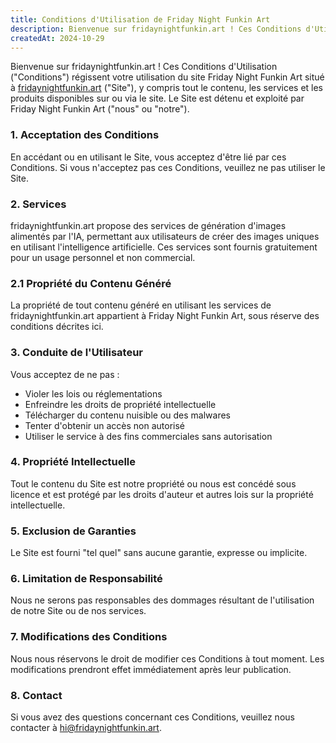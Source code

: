 ```yaml
---
title: Conditions d'Utilisation de Friday Night Funkin Art
description: Bienvenue sur fridaynightfunkin.art ! Ces Conditions d'Utilisation ("Conditions") régissent votre utilisation du site Friday Night Funkin Art situé à fridaynightfunkin.art, y compris tout le contenu, les services et les produits disponibles sur ou via le site. Le Site est détenu et exploité par Friday Night Funkin Art ("nous" ou "notre").
createdAt: 2024-10-29
---
```


Bienvenue sur fridaynightfunkin.art ! Ces Conditions d'Utilisation ("Conditions") régissent votre utilisation du site Friday Night Funkin Art situé à [fridaynightfunkin.art](https://fridaynightfunkin.art/) ("Site"), y compris tout le contenu, les services et les produits disponibles sur ou via le site. Le Site est détenu et exploité par Friday Night Funkin Art ("nous" ou "notre").

### 1. Acceptation des Conditions

En accédant ou en utilisant le Site, vous acceptez d'être lié par ces Conditions. Si vous n'acceptez pas ces Conditions, veuillez ne pas utiliser le Site.

### 2. Services

fridaynightfunkin.art propose des services de génération d'images alimentés par l'IA, permettant aux utilisateurs de créer des images uniques en utilisant l'intelligence artificielle. Ces services sont fournis gratuitement pour un usage personnel et non commercial.

### 2.1 Propriété du Contenu Généré

La propriété de tout contenu généré en utilisant les services de fridaynightfunkin.art appartient à Friday Night Funkin Art, sous réserve des conditions décrites ici.

### 3. Conduite de l'Utilisateur

Vous acceptez de ne pas :
- Violer les lois ou réglementations
- Enfreindre les droits de propriété intellectuelle
- Télécharger du contenu nuisible ou des malwares
- Tenter d'obtenir un accès non autorisé
- Utiliser le service à des fins commerciales sans autorisation

### 4. Propriété Intellectuelle

Tout le contenu du Site est notre propriété ou nous est concédé sous licence et est protégé par les droits d'auteur et autres lois sur la propriété intellectuelle.

### 5. Exclusion de Garanties

Le Site est fourni "tel quel" sans aucune garantie, expresse ou implicite.

### 6. Limitation de Responsabilité

Nous ne serons pas responsables des dommages résultant de l'utilisation de notre Site ou de nos services.

### 7. Modifications des Conditions

Nous nous réservons le droit de modifier ces Conditions à tout moment. Les modifications prendront effet immédiatement après leur publication.

### 8. Contact

Si vous avez des questions concernant ces Conditions, veuillez nous contacter à [hi@fridaynightfunkin.art](mailto:hi@fridaynightfunkin.art). 